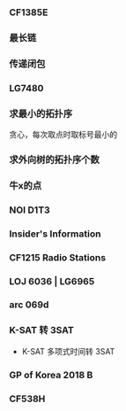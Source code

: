 ### CF1385E 

### 最长链

### 传递闭包

### LG7480

### 求最小的拓扑序
贪心，每次取点时取标号最小的

### 求外向树的拓扑序个数

### 牛x的点

### NOI D1T3

### Insider's Information

### CF1215 Radio Stations

### LOJ 6036 | LG6965
    
### arc 069d

### K-SAT 转 3SAT
* K-SAT 多项式时间转 3SAT

### GP of Korea 2018 B

### CF538H